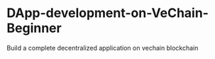 # DApp-development-on-VeChain-Beginner
Build a complete decentralized application on vechain blockchain

